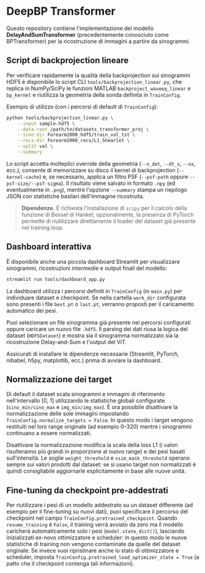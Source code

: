 # DeepBP Transformer

Questo repository contiene l'implementazione del modello **DelayAndSumTransformer** (precedentemente conosciuto come BPTransformer) per la ricostruzione di immagini a partire da sinogrammi.

## Script di backprojection lineare

Per verificare rapidamente la qualità della backprojection sui sinogrammi HDF5 è
disponibile lo script CLI `tools/backprojection_linear.py`, che replica in
NumPy/SciPy le funzioni MATLAB `backproject_waveeq_linear` e `bp_kernel` e
riutilizza la geometria della sonda definita in `TrainConfig`.

Esempio di utilizzo (con i percorsi di default di `TrainConfig`):

```bash
python tools/backprojection_linear.py \
    --input sample.hdf5 \
    --data-root /path/to/datasets_transformer_proj \
    --sino-dir Forearm2000_hdf5/train_val_tst \
    --recs-dir Forearm2000_recs/L1_Shearlet \
    --split val \
    --summary
```

Lo script accetta molteplici override della geometria (`--n_det`, `--dt_s`,
`--nx`, ecc.), consente di memorizzare su disco il kernel di
backprojection (`--kernel-cache`) e, se necessario, applica un filtro PSF
(`--psf-path` oppure `--psf-size/--psf-sigma`). Il risultato viene salvato in
formato `.npy` (ed eventualmente in `.png`), mentre l'opzione `--summary`
stampa un riepilogo JSON con statistiche basilari dell'immagine ricostruita.

> **Dipendenze.** È richiesta l'installazione di `scipy` per il calcolo della
> funzione di Bessel di Hankel; opzionalmente, la presenza di PyTorch permette
> di riutilizzare direttamente il loader del dataset già presente nel training
> loop.

## Dashboard interattiva

È disponibile anche una piccola dashboard Streamlit per visualizzare sinogrammi, ricostruzioni intermedie e output finali del modello:

```bash
streamlit run tools/dashboard_app.py
```

La dashboard utilizza i percorsi definiti in `TrainConfig` (in `main.py`) per individuare dataset e checkpoint. Se nella cartella `work_dir` configurata sono presenti i file `best.pt` o `last.pt`, verranno proposti per il caricamento automatico dei pesi.

Puoi selezionare un file sinogramma già presente nei percorsi configurati oppure caricare un nuovo file `.hdf5`. Il parsing dei dati riusa la logica del dataset (`HDF5Dataset`) e mostra sia il sinogramma normalizzato sia la ricostruzione Delay-and-Sum e l'output del ViT.

Assicurati di installare le dipendenze necessarie (Streamlit, PyTorch, nibabel, h5py, matplotlib, ecc.) prima di avviare la dashboard.

## Normalizzazione dei target

Di default il dataset scala sinogrammi e immagini di riferimento nell'intervallo
[0, 1] utilizzando le statistiche globali configurate (`sino_min/sino_max` e
`img_min/img_max`). È ora possibile disattivare la normalizzazione delle sole
immagini impostando `TrainConfig.normalize_targets = False`. In questo modo i
target vengono restituiti nel loro range originale (ad esempio 0–320) mentre i
sinogrammi continuano a essere normalizzati.

Disattivare la normalizzazione modifica la scala della loss L1 (i valori
risulteranno più grandi in proporzione al nuovo range) e dei pesi basati
sull'intensità. Le soglie `weight_threshold` e `ssim_mask_threshold` operano
sempre sui valori prodotti dal dataset: se si usano target non normalizzati è
quindi consigliabile aggiornarle esplicitamente in base alle nuove unità.

## Fine-tuning da checkpoint pre-addestrati

Per riutilizzare i pesi di un modello addestrato su un dataset differente (ad
esempio per il fine-tuning su nuovi dati), puoi specificare il percorso del
checkpoint nel campo `TrainConfig.pretrained_checkpoint`. Quando
`resume_training` è `False`, il training verrà avviato da zero ma il modello
caricherà automaticamente solo i pesi (`model.state_dict()`), lasciando
inizializzati ex-novo ottimizzatore e scheduler: in questo modo le nuove
statistiche di training non vengono contaminate da quelle del dataset
originale. Se invece vuoi ripristinare anche lo stato di ottimizzatore e
scheduler, imposta `TrainConfig.pretrained_load_optimizer_state = True` (a
patto che il checkpoint contenga tali informazioni).
